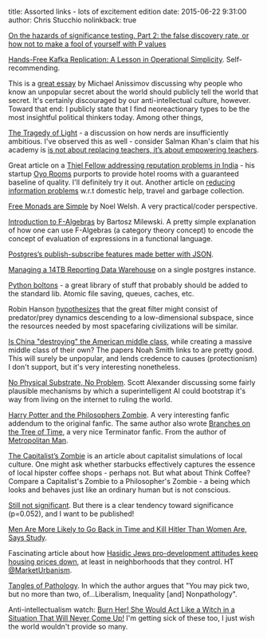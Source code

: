 title: Assorted links - lots of excitement edition
date: 2015-06-22 9:31:00
author: Chris Stucchio
nolinkback: true

[On the hazards of significance testing. Part 2: the false discovery rate, or how not to make a fool of yourself with P values](http://www.dcscience.net/2014/03/24/on-the-hazards-of-significance-testing-part-2-the-false-discovery-rate-or-how-not-to-make-a-fool-of-yourself-with-p-values/)

[Hands-Free Kafka Replication: A Lesson in Operational Simplicity](http://blog.confluent.io/2015/04/07/hands-free-kafka-replication-a-lesson-in-operational-simplicity/). Self-recommending.

This is a [great essay](http://www.moreright.net/anonymity-and-the-right/) by Michael Anissimov discussing why people who know an unpopular secret about the world should publicly tell the world that secret. It's certainly discouraged by our anti-intellectual culture, however. Toward that end: I publicly state that I find neoreactionary types to be the most insightful political thinkers today. Among other things,

[The Tragedy of Light](http://thefutureprimaeval.net/the-tragedy-of-light/) - a discussion on how nerds are insufficiently ambitious. I've observed this as well - consider Salman Khan's claim that his academy is [is not about replacing teachers, it’s about empowering teachers](http://www.telegraph.co.uk/education/educationnews/9568850/Khan-Academy-The-man-who-wants-to-teach-the-world.html).

Great article on a [Thiel Fellow addressing reputation problems in India](http://techcrunch.com/2015/04/06/oyo-rooms) - his startup [Oyo Rooms](http://www.oyorooms.com/) purports to provide hotel rooms with a guaranteed baseline of quality. I'll definitely try it out. Another article on [reducing information problems](http://logos.nationalinterest.in/2015/04/information-asymmetry-in-the-information-age/) w.r.t domestic help, travel and garbage collection.

[Free Monads are Simple](http://underscore.io/blog/posts/2015/04/14/free-monads-are-simple.html) by Noel Welsh. A very practical/coder perspective.

[Introduction to F-Algebras](https://www.fpcomplete.com/user/bartosz/understanding-algebras) by Bartosz Milewski. A pretty simple explanation of how one can use F-Algebras (a category theory concept) to encode the concept of evaluation of expressions in a functional language.

[Postgres’s publish-subscribe features made better with JSON](https://blog.andyet.com/2015/04/06/postgres-pubsub-with-json).

[Managing a 14TB Reporting Data Warehouse](http://technology.inmobi.com/blog/managing-a-14tb-reporting-data-warehouse) on a single postgres instance.

[Python boltons](https://github.com/mahmoud/boltons) - a great library of stuff that probably should be added to the standard lib. Atomic file saving, queues, caches, etc.

Robin Hanson [hypothesizes](http://www.overcomingbias.com/2015/04/beware-general-visible-near-prey.html) that the great filter might consist of predator/prey dynamics descending to a low-dimensional subspace, since the resources needed by most spacefaring civilizations will be similar.

[Is China "destroying" the American middle class](http://www.bloombergview.com/articles/2015-03-25/what-s-destroying-middle-class-wages-china), while creating a massive middle class of their own? The papers Noah Smith links to are pretty good. This will surely be unpopular, and lends credence to causes (protectionism) I don't support, but it's very interesting nonetheless.

[No Physical Substrate, No Problem](http://slatestarcodex.com/2015/04/07/no-physical-substrate-no-problem/). Scott Alexander discussing some fairly plausible mechanisms by which a superintelligent AI could bootstrap it's way from living on the internet to ruling the world.

[Harry Potter and the Philosophers Zombie](https://www.fanfiction.net/s/10023949/1/Harry-Potter-and-the-Philosopher-s-Zombie). A very interesting fanfic addendum to the original fanfic. The same author also wrote [Branches on the Tree of Time](https://www.fanfiction.net/s/9658524/1/Branches-on-the-Tree-of-Time), a very nice Terminator fanfic. From the author of [Metropolitan Man](https://www.fanfiction.net/s/10360716/1/The-Metropolitan-Man).

[The Capitalist’s Zombie](http://www.ribbonfarm.com/2015/04/15/the-capitalists-zombie/) is an article about capitalist simulations of local culture. One might ask whether starbucks effectively captures the essence of local hipster coffee shops - perhaps not. But what about Think Coffee? Compare a Capitalist's Zombie to a Philosopher's Zombie - a being which looks and behaves just like an ordinary human but is not conscious.

[Still not significant](https://mchankins.wordpress.com/2013/04/21/still-not-significant-2/). But there is a clear tendency toward significance (p=0.052), and I want to be published!

[Men Are More Likely to Go Back in Time and Kill Hitler Than Women Are, Says Study](https://www.vice.com/read/men-are-more-likely-to-go-back-in-time-and-kill-hitler-than-women-are-in-theory-909).

Fascinating article about how [Hasidic Jews pro-development attitudes keep housing prices down](http://observer.com/2013/03/weapons-of-mass-construction-satmars-secret-to-keeping-housing-prices-low/), at least in neighborhoods that they control. HT [@MarketUrbanism](https://twitter.com/MarketUrbanism).

[Tangles of Pathology](http://www.interfluidity.com/v2/5876.html). In which the author argues that "You may pick two, but no more than two, of...Liberalism, Inequality [and] Nonpathology".

Anti-intellectualism watch: [Burn Her! She Would Act Like a Witch in a Situation That Will Never Come Up!](https://reason.com/blog/2015/04/02/burn-her-she-would-act-like-a-witch-in-a) I'm getting sick of these too, I just wish the world wouldn't provide so many.
